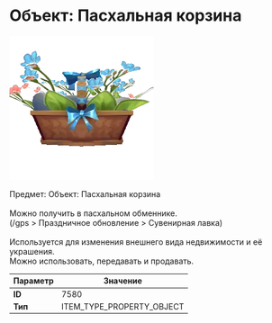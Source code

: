 # Объект: Пасхальная корзина

![Item Image](../img/7580.webp?raw=true)

Предмет: Объект: Пасхальная корзина<br><br>Можно получить в пасхальном обменнике.<br>(/gps > Праздничное обновление > Сувенирная лавка)<br><br>Используется для изменения внешнего вида недвижимости и её украшения.<br>Можно использовать, передавать и продавать.


| Параметр | Значение |
|----------|----------|
| **ID** | 7580 |
| **Тип** | ITEM_TYPE_PROPERTY_OBJECT |

